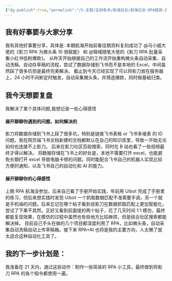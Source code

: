 ```yaml
---
{"dg-publish":true,"permalink":"/5-主题/生财有术/航海日志/航海日志-RPA提效-2024-03-21/","tags":["生财有术","航海日志","RPA提效"],"noteIcon":3,"created":"2024-03-21","updated":"2024-04-10"}
---
```


## 我有好事要与大家分享
我有其他好事要分享，具体是: 本期航海开始前看往期资料复刻成功了 @马小威大佬的《影刀 RPA 为微头条 10 倍赋能》 和 @锦城随笔大佬的《影刀 RPA 批量采集小红书低粉爆款》。 从昨天开始根据自己的工作流开始重构微头条自动采集、自动洗稿、自动存草稿的流程，尝试了数据存储到飞书而不是本地的 Excel，中间虽然踩了很多坑但是最终完美解决。 截止到今天已经实现了可以将影刀放在服务器上，24 小时不间断定时触发，自动采集微头条，并筛选爆款，同时做基础归类。 

## 我今天想要复盘 
我解决了某个具体问题,我想记录一些心得感悟 

#### 展开聊聊你遇到的问题，如何解决的
影刀将数据存储到飞书上踩了很多坑，特别是链接飞书表格 or 飞书多维表 的 ID 问题，我在网页端飞书文档新建的文档都默认在自己的知识库里，导致一开始无论如何也连接不上影刀。 后来在影刀社区百般搜索，同时在 B 站也看了一些视频最终才得以解决。 将数据存储在飞书上的好处是，本地不需要打开 excel，也能避免长期打开 excel 导致电脑卡顿的问题。同时能配合飞书自己的机器人实现比较方便的通知，以及飞书自己的自动化和 AI 的能力。 

#### 展开聊聊你的心得感悟
上期 RPA 航海没参加，后来自己看了手册开始实践，年前用 Uibot 完成了手册里的练习，但后来想实践时发现 Uibot 一个抓取数据匹配不准需要手调，另一个就是手机端的问题。后来忘记在哪个帖子看到说影刀在数据抓取匹配上更加智能化，尝试了下果不其然。正好又看到前面提的两个帖子，花了几天时间 1:1 模仿，最终都能复现效果，在模仿的过程中虽然也有些地方比较麻烦，但是结合社区搜索都能解决掉。 目前自己手头在做的几个项目都深度利用了 RPA，比如微头条，自动采集自动洗稿自动上传草稿箱。接下来 RPA+AI 也将是我的主要方向，人太懒了就太适合这种自动化工具了。 
## 我的下一步计划是：
我准备在 21 天内，通过这些动作：制作一些简易的 RPA 小工具，最终做到将影刀 RPA 的各个指令都使用一遍。